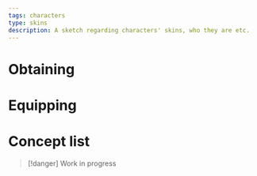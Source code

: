 ```yaml
---
tags: characters
type: skins
description: A sketch regarding characters' skins, who they are etc.
---
```

# Obtaining

# Equipping

# Concept list

>[!danger] Work in progress